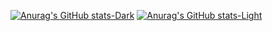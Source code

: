 [![Anurag's GitHub stats-Dark](https://github-readme-stats.vercel.app/api/top-langs/?username=abloom22&exclude_repo=GoldenHour,Unity-Carnival-Ride-Template&layout=compact&theme=dark#gh-dark-mode-only)](https://github.com/anuraghazra/github-readme-stats#gh-dark-mode-only)
[![Anurag's GitHub stats-Light](https://github-readme-stats.vercel.app/api/top-langs/?username=abloom22&exclude_repo=GoldenHour,Unity-Carnival-Ride-Template&layout=compact&theme=default#gh-light-mode-only)](https://github.com/anuraghazra/github-readme-stats#gh-light-mode-only)
